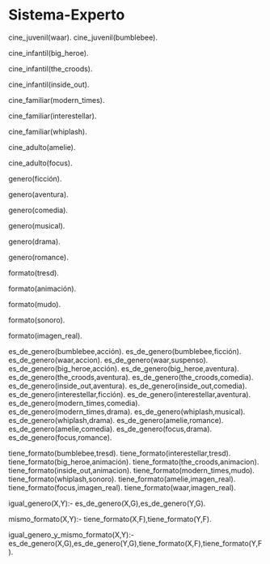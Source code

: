 # Sistema-Experto

cine_juvenil(waar).
cine_juvenil(bumblebee).

cine_infantil(big_heroe).

cine_infantil(the_croods).

cine_infantil(inside_out).

cine_familiar(modern_times).

cine_familiar(interestellar).

cine_familiar(whiplash).

cine_adulto(amelie).

cine_adulto(focus).
          
genero(ficción).

genero(aventura).

genero(comedia).

genero(musical).

genero(drama).

genero(romance).

formato(tresd).

formato(animación).

formato(mudo).

formato(sonoro).

formato(imagen_real).


es_de_genero(bumblebee,acción).
es_de_genero(bumblebee,ficción).
es_de_genero(waar,accion).
es_de_genero(waar,suspenso).
es_de_genero(big_heroe,acción).
es_de_genero(big_heroe,aventura).
es_de_genero(the_croods,aventura).
es_de_genero(the_croods,comedia).
es_de_genero(inside_out,aventura).
es_de_genero(inside_out,comedia).
es_de_genero(interestellar,ficción).
es_de_genero(interestellar,aventura).
es_de_genero(modern_times,comedia).
es_de_genero(modern_times,drama).
es_de_genero(whiplash,musical).
es_de_genero(whiplash,drama).
es_de_genero(amelie,romance).
es_de_genero(amelie,comedia).
es_de_genero(focus,drama).
es_de_genero(focus,romance).

tiene_formato(bumblebee,tresd).
tiene_formato(interestellar,tresd).
tiene_formato(big_heroe,animación).
tiene_formato(the_croods,animacion).
tiene_formato(inside_out,animacion).
tiene_formato(modern_times,mudo).
tiene_formato(whiplash,sonoro).
tiene_formato(amelie,imagen_real).
tiene_formato(focus,imagen_real).
tiene_formato(waar,imagen_real).

igual_genero(X,Y):- es_de_genero(X,G),es_de_genero(Y,G).

mismo_formato(X,Y):- tiene_formato(X,F),tiene_formato(Y,F).

igual_genero_y_mismo_formato(X,Y):- es_de_genero(X,G),es_de_genero(Y,G),tiene_formato(X,F),tiene_formato(Y,F).
